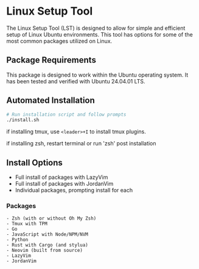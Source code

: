 # Linux Setup Tool

The Linux Setup Tool (LST) is designed to allow for simple and efficient setup of Linux Ubuntu environments. This tool has options for some of the most common packages utilized on Linux. 

## Package Requirements

This package is designed to work within the Ubuntu operating system. It has been tested and verified with Ubuntu 24.04.01 LTS.

## Automated Installation

```sh
# Run installation script and follow prompts
./install.sh
```

if installing tmux, use `<leader>+I` to install tmux plugins.

if installing zsh, restart terminal or run 'zsh' post installation

## Install Options
- Full install of packages with LazyVim
- Full install of packages with JordanVim
- Individual packages, prompting install for each

### Packages
```
- Zsh (with or without Oh My Zsh)
- Tmux with TPM
- Go
- JavaScript with Node/NPM/NVM
- Python
- Rust with Cargo (and stylua)
- Neovim (built from source)
- LazyVim
- JordanVim
```

